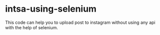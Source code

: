# intsa-using-selenium
This code can help you to upload post to instagram without using any api with the help of selenium.
